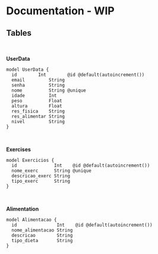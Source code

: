 # Documentation - WIP

## Tables
<br>


<strong>UserData</strong>

```prisma
model UserData {
  id        Int        @id @default(autoincrement())
  email         String
  senha         String
  nome          String @unique
  idade         Int
  peso          Float
  altura        Float
  res_fisica    String
  res_alimentar String
  nivel         String
}
```
<br>

<strong>Exercises</strong>

```prisma
model Exercicios {
  id              Int    @id @default(autoincrement())
  nome_exerc      String @unique
  descricao_exerc String
  tipo_exerc      String
}
```
<br>

<strong>Alimentation</strong>
```prisma
model Alimentacao {
  id               Int    @id @default(autoincrement())
  nome_alimentacao String
  descricao        String
  tipo_dieta       String
}
```